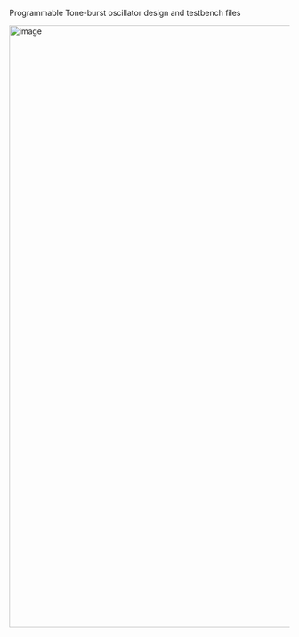 Programmable Tone-burst oscillator design and testbench files

<img width="1920" height="1080" alt="image" src="https://github.com/user-attachments/assets/d4ecfae6-2771-4604-9b12-6491acbec3e9" />
